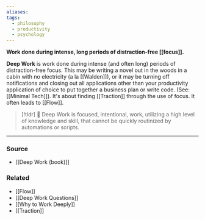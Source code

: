 ```yaml
---
aliases: 
tags:
  - philosophy
  - productivity
  - psychology
---
```

**Work done during intense, long periods of distraction-free [[focus]].**

**Deep Work** is work done during intense (and often long) periods of distraction-free focus. This may be writing a novel out in the woods in a cabin with no electricity (a la [[Walden]]), or it may be turning off notifications and closing out all applications other than your productivity application of choice to put together a business plan or write code. (See: [[Minimal Tech]]). It's about finding [[Traction]] through the use of focus. It often leads to [[Flow]].

> [!tldr] 🔑 Deep Work is focused, intentional, work, utilizing a high level of knowledge and skill, that cannot be quickly routinized by automations or scripts.

---

### Source
- [[Deep Work (book)]]

### Related
- [[Flow]] 
- [[Deep Work Questions]] 
- [[Why to Work Deeply]] 
- [[Traction]]